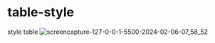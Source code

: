 # table-style
 style table
![screencapture-127-0-0-1-5500-2024-02-06-07_58_52](https://github.com/Krish4893/table-style/assets/153166445/6586e16c-6a2b-49d7-b1bb-10f720913598)
